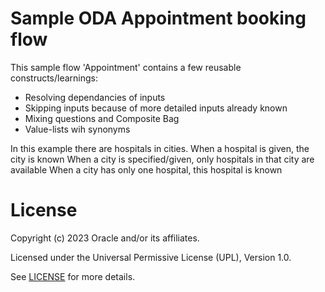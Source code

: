 # Sample ODA Appointment booking flow

This sample flow 'Appointment' contains a few reusable constructs/learnings:
- Resolving dependancies of inputs
- Skipping inputs because of more detailed inputs already known
- Mixing questions and Composite Bag
- Value-lists wih synonyms


In this example there are hospitals in cities.
When a hospital is given, the city is known
When a city is specified/given, only hospitals in that city are available
When a city has only one hospital, this hospital is known


# License

Copyright (c) 2023 Oracle and/or its affiliates.

Licensed under the Universal Permissive License (UPL), Version 1.0.

See [LICENSE](https://github.com/oracle-devrel/technology-engineering/blob/folder-structure/LICENSE) for more details.
